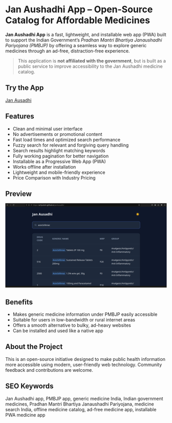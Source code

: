 # Jan Aushadhi App – Open-Source Catalog for Affordable Medicines

**Jan Aushadhi App** is a fast, lightweight, and installable web app (PWA) built to support the Indian Government’s _Pradhan Mantri Bhartiya Janaushadhi Pariyojana (PMBJP)_ by offering a seamless way to explore generic medicines through an ad-free, distraction-free experience.

> This application is **not affiliated with the government**, but is built as a public service to improve accessibility to the Jan Aushadhi medicine catalog.

## Try the App

[Jan Ausadhi](https://achyutem.github.io/JanAusadhi/?ref=github)

## Features

- Clean and minimal user interface
- No advertisements or promotional content
- Fast load times and optimized search performance
- Fuzzy search for relevant and forgiving query handling
- Search results highlight matching keywords
- Fully working pagination for better navigation
- Installable as a Progressive Web App (PWA)
- Works offline after installation
- Lightweight and mobile-friendly experience
- Price Comparison with Industry Pricing 

## Preview

![Preview](./public/preview.png)

## Benefits

- Makes generic medicine information under PMBJP easily accessible
- Suitable for users in low-bandwidth or rural internet areas
- Offers a smooth alternative to bulky, ad-heavy websites
- Can be installed and used like a native app

## About the Project

This is an open-source initiative designed to make public health information more accessible using modern, user-friendly web technology. Community feedback and contributions are welcome.

## SEO Keywords

Jan Aushadhi app, PMBJP app, generic medicine India, Indian government medicines, Pradhan Mantri Bhartiya Janaushadhi Pariyojana, medicine search India, offline medicine catalog, ad-free medicine app, installable PWA medicine app
